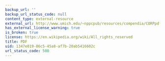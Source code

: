 ```yaml
---
backup_url: ''
backup_url_status_code: null
content_type: external-resource
external_url: http://www.umich.edu/~nppcpub/resources/compendia/CORPpdfs/CORPlca.pdf
has_external_license_warning: true
is_broken: true
license: https://en.wikipedia.org/wiki/All_rights_reserved
title: PDF
uid: 1347e019-86c5-45a8-af7b-20ab5416602c
url_status_code: 500
---
```

